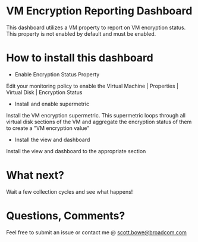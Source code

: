 # VM Encryption Reporting Dashboard

This dashboard utilizes a VM property to report on VM encryption status.  This property is not enabled by default and must be enabled.

# How to install this dashboard

* Enable Encryption Status Property

Edit your monitoring policy to enable the Virtual Machine | Properties | Virtual Disk | Encryption Status

* Install and enable supermetric

Install the VM encryption supermetric.  This supermetric loops through all virtual disk sections of the VM and aggregate the encryption status of them to create a "VM encryption value"

* Install the view and dashboard

Install the view and dashboard to the appropriate section

# What next?

Wait a few collection cycles and see what happens!


# Questions, Comments?
    
Feel free to submit an issue or contact me @ scott.bowe@broadcom.com